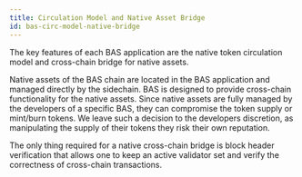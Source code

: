 ```yaml
---
title: Circulation Model and Native Asset Bridge
id: bas-circ-model-native-bridge
---
```


The key features of each BAS application are the native token circulation model and cross-chain bridge for native assets. 

Native assets of the BAS chain are located in the BAS application and managed directly by the sidechain. BAS is designed to provide cross-chain functionality for the native assets. Since native assets are fully managed by the developers of a specific BAS, they can compromise the token supply or mint/burn tokens. We leave such a decision to the developers discretion, as manipulating the supply of their tokens they risk their own reputation.

The only thing required for a native cross-chain bridge is block header verification that allows one to keep an active validator set and verify the correctness of cross-chain transactions.

